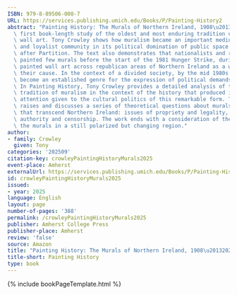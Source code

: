 ```yaml
---
ISBN: 979-8-89506-008-7
URL: https://services.publishing.umich.edu/Books/P/Painting-History2
abstract: "Painting History: The Murals of Northern Ireland, 1908\u20132024 is the\
  \ first book-length study of the oldest and most enduring tradition of political\
  \ wall art. Tony Crowley shows how muralism became an important medium for the unionist\
  \ and loyalist community in its political domination of public space before and\
  \ after Partition. The text also demonstrates that nationalists and republicans\
  \ painted few murals before the start of the 1981 Hunger Strike, during which they\
  \ painted wall art across republican areas of Northern Ireland as a way of publicizing\
  \ their cause. In the context of a divided society, by the mid 1980s murals had\
  \ become an established genre for the expression of political demands and aspirations.\
  \ In Painting History, Tony Crowley provides a detailed analysis of the complex\
  \ tradition of muralism in the context of the history that produced it, with particular\
  \ attention given to the cultural politics of this remarkable form. The book also\
  \ raises and discusses a series of theoretical questions about murals and muralism\
  \ that transcend Northern Ireland: issues of propriety and legality, form and content,\
  \ authority and censorship. The work ends with a consideration of the future of\
  \ the murals in a still polarized but changing region."
author:
- family: Crowley
  given: Tony
categories: '202509'
citation-key: crowleyPaintingHistoryMurals2025
event-place: Amherst
externalUrl: https://services.publishing.umich.edu/Books/P/Painting-History2
id: crowleyPaintingHistoryMurals2025
issued:
- year: 2025
language: English
layout: page
number-of-pages: '388'
permalink: /crowleyPaintingHistoryMurals2025
publisher: Amherst College Press
publisher-place: Amherst
review: 'false'
source: Amazon
title: "Painting History: The Murals of Northern Ireland, 1908\u20132024"
title-short: Painting History
type: book
---
```

{% include bookPageTemplate.html %}